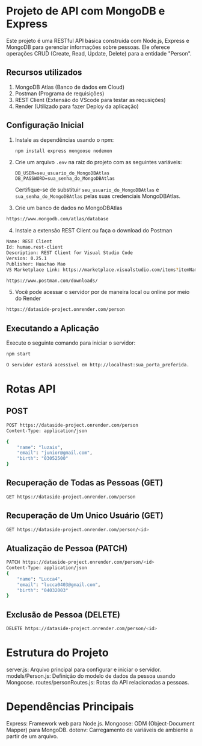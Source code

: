 # Projeto de API com MongoDB e Express

Este projeto é uma RESTful API básica construída com Node.js, Express e MongoDB para gerenciar informações sobre pessoas. Ele oferece operações CRUD (Create, Read, Update, Delete) para a entidade "Person".

## Recursos utilizados

1. MongoDB Atlas (Banco de dados em Cloud)
2. Postman (Programa de requisições)
3. REST Client (Extensão do VScode para testar as requsições)
4. Render (Utilizado para fazer Deploy da aplicação)

## Configuração Inicial

1. Instale as dependências usando o npm:

    ```bash
    npm install express mongoose nodemon 
    ```

2. Crie um arquivo `.env` na raiz do projeto com as seguintes variáveis:

    ```dotenv
    DB_USER=seu_usuario_do_MongoDBAtlas
    DB_PASSWORD=sua_senha_do_MongoDBAtlas
    ```

    Certifique-se de substituir `seu_usuario_do_MongoDBAtlas` e `sua_senha_do_MongoDBAtlas` pelas suas credenciais MongoDBAtlas.

3. Crie um banco de dados no MongoDBAtlas
```bash
https://www.mongodb.com/atlas/database
```

4. Instale a extensão REST Client ou faça o download do Postman

```bash
Name: REST Client
Id: humao.rest-client
Description: REST Client for Visual Studio Code
Version: 0.25.1
Publisher: Huachao Mao
VS Marketplace Link: https://marketplace.visualstudio.com/items?itemName=humao.rest-client
```

```bash
https://www.postman.com/downloads/
```

5. Você pode acessar o servidor por de maneira local ou online por meio do Render

```bash
https://dataside-project.onrender.com/person
```

## Executando a Aplicação

Execute o seguinte comando para iniciar o servidor:

```bash
npm start

O servidor estará acessível em http://localhost:sua_porta_preferida.
```

# Rotas API
## POST

```bash
POST https://dataside-project.onrender.com/person
Content-Type: application/json

{
    "name": "luzais",
    "email": "junior@gmail.com",
    "birth": "03052500"
}

```
## Recuperação de Todas as Pessoas (GET)

```bash
GET https://dataside-project.onrender.com/person
```
## Recuperação de Um Unico Usuário (GET)

```bash
GET https://dataside-project.onrender.com/person/<id>
```

## Atualização de Pessoa (PATCH)

```bash
PATCH https://dataside-project.onrender.com/person/<id>
Content-Type: application/json
{
    "name": "Lucca4",
    "email": "lucca0403@gmail.com",
    "birth": "04032003"
}
```
## Exclusão de Pessoa (DELETE)

```bash
DELETE https://dataside-project.onrender.com/person/<id>
```

# Estrutura do Projeto

server.js: Arquivo principal para configurar e iniciar o servidor.
models/Person.js: Definição do modelo de dados da pessoa usando Mongoose.
routes/personRoutes.js: Rotas da API relacionadas a pessoas.

# Dependências Principais

Express: Framework web para Node.js.
Mongoose: ODM (Object-Document Mapper) para MongoDB.
dotenv: Carregamento de variáveis de ambiente a partir de um arquivo.



